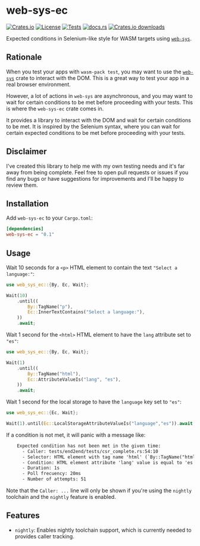 # web-sys-ec

[![Crates.io](https://img.shields.io/crates/v/web-sys-ec?logo=rust)](https://crates.io/crates/web-sys-ec)
[![License](https://img.shields.io/crates/l/web-sys-ec?logo=mit)](https://github.com/mondeja/web-sys-ec/blob/master/LICENSE)
[![Tests](https://img.shields.io/github/actions/workflow/status/mondeja/web-sys-ec/ci.yml?label=tests&logo=github)](https://github.com/mondeja/web-sys-ec/actions)
[![docs.rs](https://img.shields.io/docsrs/web-sys-ec?logo=docs.rs)](https://docs.rs/web-sys-ec)
[![Crates.io downloads](https://img.shields.io/crates/d/web-sys-ec)](https://crates.io/crates/web-sys-ec)

Expected conditions in Selenium-like style for WASM targets using [`web-sys`].

## Rationale

When you test your apps with `wasm-pack test`, you may want to use the
[`web-sys`] crate to interact with the DOM. This is a great way to test your
app in a real browser environment.

However, a lot of actions in `web-sys` are asynchronous, and you may want to
wait for certain conditions to be met before proceeding with your tests. This
is where the `web-sys-ec` crate comes in.

It provides a library to interact with the DOM and wait for certain conditions
to be met. It is inspired by the Selenium syntax, where you can wait for
certain expected conditions to be met before proceeding with your tests.

## Disclaimer

I've created this library to help me with my own testing needs and it's far
away from being complete. Feel free to open pull requests or issues if you
find any bugs or have suggestions for improvements and I'll be happy to
review them.

## Installation

Add `web-sys-ec` to your `Cargo.toml`:

```toml
[dependencies]
web-sys-ec = "0.1"
```

## Usage

Wait 10 seconds for a `<p>` HTML element to contain the text `"Select a language:"`:

```rust
use web_sys_ec::{By, Ec, Wait};

Wait(10)
    .until((
        By::TagName("p"),
        Ec::InnerTextContains("Select a language:"),
    ))
    .await;
```

Wait 1 second for the `<html>` HTML element to have the `lang` attribute set to
`"es"`:

```rust
use web_sys_ec::{By, Ec, Wait};

Wait(1)
    .until((
        By::TagName("html"),
        Ec::AttributeValueIs("lang", "es"),
    ))
    .await;
```

Wait 1 second for the local storage to have the `language` key set to `"es"`:

```rust
use web_sys_ec::{Ec, Wait};

Wait(1).until(Ec::LocalStorageAttributeValueIs("language","es")).await;
```

If a condition is not met, it will panic with a message like:

<!-- markdownlint-disable MD013 -->

```txt
    Expected condition has not been met in the given time:
      - Caller: tests/end2end/tests/csr_complete.rs:54:10
      - Selector: HTML element with tag name 'html' (`By::TagName("html")`)
      - Condition: HTML element attribute 'lang' value is equal to 'es' (`Ec::AttributeValueIs("lang", "es")`)
      - Duration: 1s
      - Poll frecuency: 20ms
      - Number of attempts: 51
```

<!-- markdownlint-enable MD013 -->

Note that the `Caller: ...` line will only be shown if you're using the `nightly`
toolchain and the `nightly` feature is enabled.

## Features

- `nightly`: Enables nightly toolchain support, which is currently needed to
  provides caller tracking.

[`web-sys`]: https://crates.io/crates/web-sys
